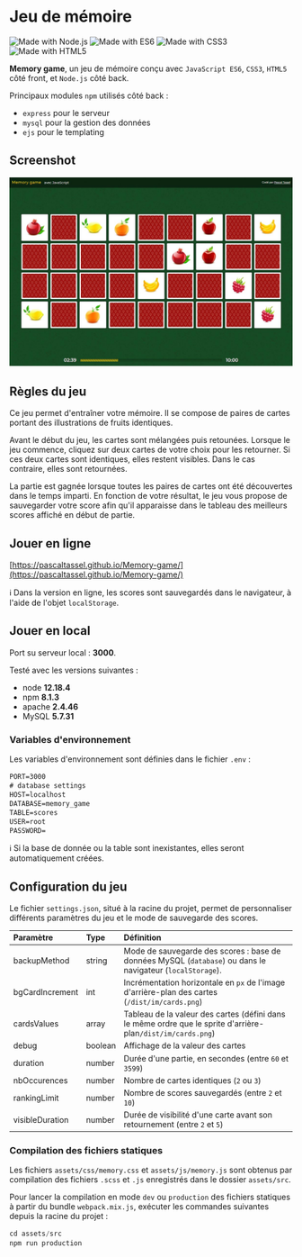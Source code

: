 # Jeu de mémoire

 ![Made with Node.js](https://img.shields.io/badge/Made%20with-Node.js-green) ![Made with ES6](https://img.shields.io/badge/Made%20with-ES6-yellow) ![Made with CSS3](https://img.shields.io/badge/Made%20with-CSS3-blue) ![Made with HTML5](https://img.shields.io/badge/Made%20with-HTML5-orange)

**Memory game**, un jeu de mémoire conçu avec `JavaScript ES6`, `CSS3`, `HTML5` côté front, et `Node.js` côté back.

Principaux modules `npm` utilisés côté back :

- `express` pour le serveur
- `mysql` pour la gestion des données
- `ejs` pour le templating

## Screenshot

![Screenshot](/screenshot.jpg)

## Règles du jeu

Ce jeu permet d'entraîner votre mémoire. Il se compose de paires de cartes portant des illustrations de fruits identiques.

Avant le début du jeu, les cartes sont mélangées puis retounées. Lorsque le jeu commence, cliquez sur deux cartes de votre choix pour les retourner. Si ces deux cartes sont identiques, elles restent visibles. Dans le cas contraire, elles sont retournées.

La partie est gagnée lorsque toutes les paires de cartes ont été découvertes dans le temps imparti. En fonction de votre résultat, le jeu vous propose de sauvegarder votre score afin qu'il apparaisse dans le tableau des meilleurs scores affiché en début de partie.

## Jouer en ligne

[https://pascaltassel.github.io/Memory-game/](https://pascaltassel.github.io/Memory-game/)

:information_source: Dans la version en ligne, les scores sont sauvegardés dans le navigateur, à l'aide de l'objet `localStorage`.

## Jouer en local

Port su serveur local : **3000**.

Testé avec les versions suivantes :

- node **12.18.4**
- npm **8.1.3**
- apache **2.4.46**
- MySQL **5.7.31**

### Variables d'environnement

Les variables d'environnement sont définies dans le fichier `.env` :

```
PORT=3000
# database settings
HOST=localhost
DATABASE=memory_game
TABLE=scores
USER=root
PASSWORD=
```
:information_source: Si la base de donnée ou la table sont inexistantes, elles seront automatiquement créées.

## Configuration du jeu

Le fichier `settings.json`, situé à la racine du projet, permet de personnaliser différents paramètres du jeu et le mode de sauvegarde des scores.

| Paramètre       | Type     | Définition                                                                                                   |
| :-------------- | :------- | :----------------------------------------------------------------------------------------------------------- |
| backupMethod    | string   | Mode de sauvegarde des scores : base de données MySQL (`database`) ou dans le navigateur (`localStorage`).   |
| bgCardIncrement | int      | Incrémentation horizontale en `px` de l'image d'arrière-plan des cartes (`/dist/im/cards.png`)               |
| cardsValues     | array    | Tableau de la valeur des cartes (défini dans le même ordre que le sprite d'arrière-plan`/dist/im/cards.png`) |
| debug           | boolean  | Affichage de la valeur des cartes                                                                            |
| duration        | number   | Durée d'une partie, en secondes (entre `60` et `3599`)                                                       |
| nbOccurences    | number   | Nombre de cartes identiques (`2` ou `3`)                                                                     |
| rankingLimit    | number   | Nombre de scores sauvegardés (entre `2` et `10`)                                                             |
| visibleDuration | number   | Durée de visibilité d'une carte avant son retournement (entre `2` et `5`)                                    |

### Compilation des fichiers statiques

Les fichiers `assets/css/memory.css` et `assets/js/memory.js` sont obtenus par compilation des fichiers `.scss` et `.js` enregistrés dans le dossier `assets/src`.

Pour lancer la compilation en mode `dev` ou `production` des fichiers statiques à partir du bundle `webpack.mix.js`, exécuter les commandes suivantes depuis la racine du projet :

```javascript
cd assets/src
npm run production
```